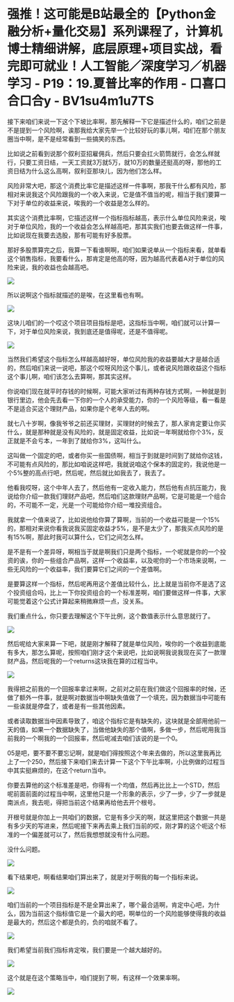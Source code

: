 # 强推！这可能是B站最全的【Python金融分析+量化交易】系列课程了，计算机博士精细讲解，底层原理+项目实战，看完即可就业！人工智能／深度学习／机器学习 - P19：19.夏普比率的作用 - 口喜口合口合y - BV1su4m1u7TS

接下来咱们来说一下这个下坡比率啊，那先解释一下它是描述什么的，咱们之前是不是提到一个风险啊，诶那我给大家先举一个比较好玩的事儿啊，咱们在那个朋友圈当中啊，是不是经常看到一些搞笑的东西。

比如说之前看到说那个叙利亚招雇佣兵，然后只要会扛火箭筒就行，会怎么样就行，只要工资日结，一天工资就3万就5万，就10万的数量还挺高的呀，那他的工资日结为什么这么高啊，叙利亚那块儿，因为他们怎么样。

风险非常大吧，那这个消费比率它是描述这样一件事啊，那我干什么都有风险，那相对来说我这个风险跟我的一个收入来说，它是值不值当的呢，相当于我们要算一下对于单位的收益来说，唉我的一个收益是怎么样的。

其实这个消费比率啊，它描述这样一个指标指标越高，表示什么单位风险来说，唉对于单位风险，我的一个收益会怎么样越高吧，那其实我们也要去做这样一件事，比如说现在我要去选股，那有可能有好多股票。

那好多股票算完之后，我算一下看谁啊啊，咱们如果说单从一个指标来看，就单看这个销售指标，我要看什么，那肯定是他高的呀，因为越高代表着A对于单位的风险来说，我的收益也会越高吧。



![](img/017bdb9eab900609c7e549eb90ac0c78_1.png)

所以说啊这个指标就描述的是唉，在这里看也有啊。

![](img/017bdb9eab900609c7e549eb90ac0c78_3.png)

这块儿咱们的一个哎这个项目项目指标是吧，这指标当中啊，咱们就可以计算一下，对于单位风险来说，我到底还是值得呢，还是不值得呢。



![](img/017bdb9eab900609c7e549eb90ac0c78_5.png)

当然我们希望这个指标怎么样越高越好呀，单位风险我的收益要越大才是越合适的，然后咱们来说一说吧，那这个哎呀风险这个事儿，或者说风险跟收益这个指标这个事儿啊，咱们该怎么去算啊，那其实这样。

你说咱们现在就平时存钱的时候啊，可能大家听过有两种存钱方式啊，一种就是到银行里边，他会先去看一下你的一个人的承受能力，你的一个风险等级，看一看是不是适合买这个理财产品，如果你是个老年人去的啊。

就七八十岁啊，像我爷爷之前还买理财，买理财的时候去了，那人家肯定要让你买什么，就是那种就是没有风险的，就是固定收益，比如说一年啊就给你个3%，反正就是不会亏本，一年到了就给你3%，这叫什么。

这叫做一个固定的吧，或者你买一些国债啊，相当于到就是时间到了就给你这钱，不可能有点风险的，那比如咱说这样吧，我就说咱这个保本的固定的，我说他是一个5%整的高点行吧，然后呢，然后就比如我去了，我去了。

他看我哎呀，这个中年人去了，然后他有一定收入能力，然后他有点抗压能力，我说给你介绍一款我们理财产品吧，然后咱们这款理财产品啊，它是可能是一个组合的，不可能不一定，光是一个可能给你介绍一堆投资组合。

我就拿一个值来说了，比如说他给你算了算啊，当前的一个收益可能是一个15%的，那相对来说你看我说我买固定收益才5%，是不是太少了，那我买点风险的是有15%啊，那此时我可以算什么，它们之间怎么样。

是不是有一个差异呀，啊相当于就是啊我们只是两个指标，一个呢就是你的一个投资的诶，你的一些组合产品啊，这样一个收益率，以及呢你的一个市场来说啊，一些无风险的一个收益率，我们要算它们之间的一个差值啊。

是要算这样一个指标，然后呢再用这个差值比较什么，比上就是当前你不是选了这个投资组合吗，比上一下你投资组合的一个标准差啊，咱们要做这样一件事，大家可能觉着这个公式计算起来稍微麻烦一点，没关系。

我们重点什么，你只要去理解这个下午比例，这个数值表示什么意思就行了。

![](img/017bdb9eab900609c7e549eb90ac0c78_7.png)

然后呢给大家来算一下吧，就是刚才解释了就是单位风险，唉你的一个收益到底能有多大，那怎么算呢，按照咱们刚才这个来说吧，比如说啊我说我现在买了一款理财产品，然后呢我的一个returns这块我在算的过程当中。



![](img/017bdb9eab900609c7e549eb90ac0c78_9.png)

我得把之前我的一个回报率拿过来啊，之前对之前在我们做这个回报率的时候，还做了额外一件事，就是啊对数据当中啊缺失值做了一个填充，因为数据当中可能有一些诶就是停盘了，或者是有一些其他因素。

或者读取数据当中因素导致了，咱这个指标它是有缺失的，这块就是全部用他前一天的值，如果一个数据缺失了，当做他缺失的那个值啊，多做一步，然后呢用我当前我的一个啊我的一个回报率，然后呢减去咱们该说的是一个0。

05是吧，要不要不要忘记啊，就是咱们得按照这个年来去做的，所以这里我再比上了一个250，然后接下来咱们来去计算一下这个下午比率啊，小比例做的过程当中其实挺麻烦的，在这个return当中。

你要去算他的这个标准差是吧，你得有一个均值，然后再比比上一个STD，然后呢前面前面的过程当中啊，这里他只是一个形象的表示，少了一步，少了一步就是南派点，我去呃，得把当前这个结果再给他去开个根号。

开根号就是你加上一共咱们的数据，它是有多少天的啊，就这里把这个数据一共是有多少天的写进来，然后呢接下来再去乘上我们当前的哎，刚才算的这个呃这个标准的一个偏差就可以了，然后我想想就没有什么问题。

没什么问题。

![](img/017bdb9eab900609c7e549eb90ac0c78_11.png)

看下结果吧，啊看结果咱们算出来了，就是对于啊我的每一个指标来说。

![](img/017bdb9eab900609c7e549eb90ac0c78_13.png)

咱们当前的一个项目指标是不是全算出来了，哪个最合适啊，肯定中心吧，为什么，因为当前这个指标值它是一个最大的吧，啊单位的一个风险能够使得我的收益是最大的，然后这个都是负的，负的咱就不看了。



![](img/017bdb9eab900609c7e549eb90ac0c78_15.png)

我们希望当前我们指标肯定唉，我们要是一个越大越好的。

![](img/017bdb9eab900609c7e549eb90ac0c78_17.png)

这个就是在这个策略当中，咱们提到了啊，有这样一个效果率啊。

![](img/017bdb9eab900609c7e549eb90ac0c78_19.png)
